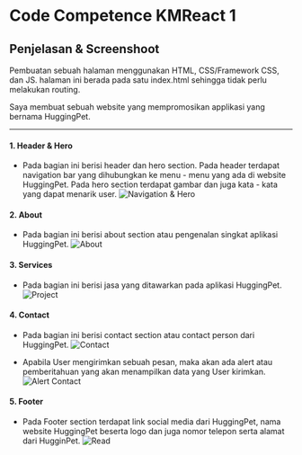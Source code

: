 # Code Competence KMReact 1

## Penjelasan & Screenshoot

Pembuatan sebuah halaman menggunakan HTML, CSS/Framework CSS, dan JS. halaman ini berada pada satu index.html sehingga tidak perlu melakukan routing. <br>

Saya membuat sebuah website yang mempromosikan applikasi yang bernama HuggingPet.

---

#### 1. Header & Hero

- Pada bagian ini berisi header dan hero section. Pada header terdapat navigation bar yang dihubungkan ke menu - menu yang ada di website HuggingPet. Pada hero section terdapat gambar dan juga kata - kata yang dapat menarik user.
  ![Navigation & Hero](./Screenshoot/navigation-and-hero.png)

#### 2. About

- Pada bagian ini berisi about section atau pengenalan singkat aplikasi HuggingPet.
  ![About](./Screenshoot/about.png)

#### 3. Services

- Pada bagian ini berisi jasa yang ditawarkan pada aplikasi HuggingPet.
  ![Project](./Screenshoot/service.png)

#### 4. Contact

- Pada bagian ini berisi contact section atau contact person dari HuggingPet.
  ![Contact](./Screenshoot/contact.png)

- Apabila User mengirimkan sebuah pesan, maka akan ada alert atau pemberitahuan yang akan menampilkan data yang User kirimkan.
  ![Alert Contact](./Screenshoot/alert-contact.png)

#### 5. Footer

- Pada Footer section terdapat link social media dari HuggingPet, nama website HuggingPet beserta logo dan juga nomor telepon serta alamat dari HugginPet.
  ![Read](./Screenshoot/footer.png)